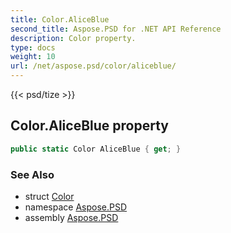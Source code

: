 ```yaml
---
title: Color.AliceBlue
second_title: Aspose.PSD for .NET API Reference
description: Color property. 
type: docs
weight: 10
url: /net/aspose.psd/color/aliceblue/
---
```

{{< psd/tize >}}
## Color.AliceBlue property

```csharp
public static Color AliceBlue { get; }
```

### See Also

* struct [Color](../)
* namespace [Aspose.PSD](../../color/)
* assembly [Aspose.PSD](../../../)


